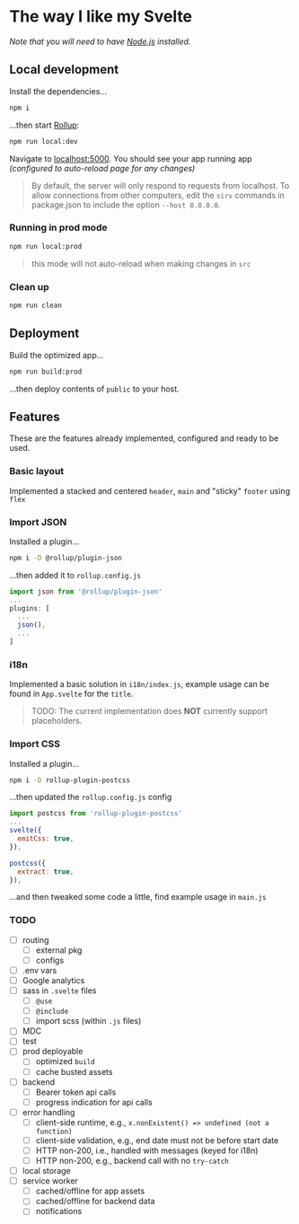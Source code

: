 # The way I like my Svelte
*Note that you will need to have [Node.js](https://nodejs.org) installed.*


## Local development
Install the dependencies...
```bash
npm i
```

...then start [Rollup](https://rollupjs.org):
```bash
npm run local:dev
```

Navigate to [localhost:5000](http://localhost:5000). You should see your app running app _(configured to auto-reload page for any changes)_

> By default, the server will only respond to requests from localhost. To allow connections from other computers, edit the `sirv` commands in package.json to include the option `--host 0.0.0.0`.

### Running in prod mode
```bash
npm run local:prod
```

> this mode will not auto-reload when making changes in `src`

### Clean up
```bash
npm run clean
```

## Deployment
Build the optimized app...
```bash
npm run build:prod
```

...then deploy contents of `public` to your host.

## Features
These are the features already implemented, configured and ready to be used.

### Basic layout
Implemented a stacked and centered `header`, `main` and "sticky" `footer` using `flex`

### Import JSON
Installed a plugin...
```bash
npm i -D @rollup/plugin-json
```

...then added it to `rollup.config.js`
```js
import json from '@rollup/plugin-json'
...
plugins: [
  ...
  json(),
  ...
]
```
### i18n
Implemented a basic solution in `i18n/index.js`, example usage can be found in `App.svelte` for the `title`.

> TODO: The current implementation does **NOT** currently support placeholders.

### Import CSS
Installed a plugin...
```bash
npm i -D rollup-plugin-postcss
```

...then updated the `rollup.config.js` config
```js
import postcss from 'rollup-plugin-postcss'
...
svelte({
  emitCss: true,
}),

postcss({
  extract: true,
}),
```
...and then tweaked some code a little, find example usage in `main.js`

### TODO
- [ ] routing
  - [ ] external pkg
  - [ ] configs
- [ ] .env vars
- [ ] Google analytics
- [ ] sass in `.svelte` files
  - [ ] `@use`
  - [ ] `@include`
  - [ ] import scss (within `.js` files)
- [ ] MDC
- [ ] test
- [ ] prod deployable
  - [ ] optimized `build`
  - [ ] cache busted assets
- [ ] backend
  - [ ] Bearer token api calls
  - [ ] progress indication for api calls
- [ ] error handling
  - [ ] client-side runtime, e.g., `x.nonExistent() => undefined (not a function)`
  - [ ] client-side validation, e.g., end date must not be before start date
  - [ ] HTTP non-200, i.e., handled with messages (keyed for i18n)
  - [ ] HTTP non-200, e.g., backend call with no `try-catch`
- [ ] local storage
- [ ] service worker
  - [ ] cached/offline for app assets
  - [ ] cached/offline for backend data
  - [ ] notifications

